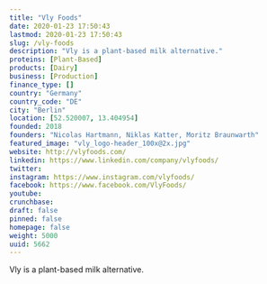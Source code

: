 ```yaml
---
title: "Vly Foods"
date: 2020-01-23 17:50:43
lastmod: 2020-01-23 17:50:43
slug: /vly-foods
description: "Vly is a plant-based milk alternative."
proteins: [Plant-Based]
products: [Dairy]
business: [Production]
finance_type: []
country: "Germany"
country_code: "DE"
city: "Berlin"
location: [52.520007, 13.404954]
founded: 2018
founders: "Nicolas Hartmann, Niklas Katter, Moritz Braunwarth"
featured_image: "vly_logo-header_100x@2x.jpg"
website: http://vlyfoods.com/
linkedin: https://www.linkedin.com/company/vlyfoods/
twitter: 
instagram: https://www.instagram.com/vlyfoods/
facebook: https://www.facebook.com/VlyFoods/
youtube: 
crunchbase: 
draft: false
pinned: false
homepage: false
weight: 5000
uuid: 5662
---
```

Vly is a plant-based milk alternative.
